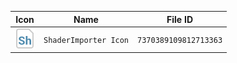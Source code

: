 | Icon | Name | File ID |
| ---  | ---  | ---     |
| ![](ShaderImporter%20Icon.png) | `ShaderImporter Icon` | `7370389109812713363` |
